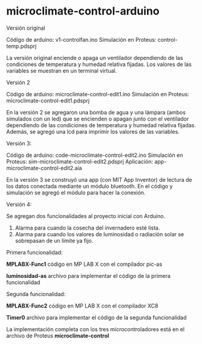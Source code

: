 # microclimate-control-arduino

Versión original

Código de arduino: v1-controlfan.ino
Simulación en Proteus: control-temp.pdsprj

La versión original enciende o apaga un ventilador dependiendo de las condiciones de temperatura y humedad relativa fijadas. Los valores de las variables 
se muestran en un terminal virtual.

Versión 2

Código de arduino: microclimate-control-edit1.ino
Simulación en Proteus: microclimate-control-edit1.pdsprj

En la versión 2 se agregaron una bomba de agua y una lámpara (ambos simulados con un led) que se encienden o apagan junto con el ventilador dependiendo de las condiciones
de temperatura y humedad relativa fijadas. Además, se agregó una lcd para imprimir los valores de las variables. 

Versión 3: 

Código de arduino: code-microclimate-control-edit2.ino
Simulación en Proteus: sim-microclimate-control-edit2.pdsprj
Aplicación: app-microclimate-control-edit2.aia

En la versión 3 se construyó una app (con MIT App Inventor) de lectura de los datos conectada mediante un módulo bluetooth. En el código y simulación se agregó el módulo para hacer
la conexión. 

Versión 4: 

Se agregan dos funcionalidades al proyecto inicial con Arduino.
  1. Alarma para cuando la cosecha del invernadero esté lista.
  2. Alarma para cuando los valores de luminosidad o radiación solar se sobrepasan de un límite ya fijo.

Primera funcionalidad:


  **MPLABX-Func1** código en MP LAB X con el compilador pic-as
  
  
  **luminosidad-as** archivo para implementar el código de la primera funcionalidad

Segunda funcionalidad:


  **MPLABX-Func2** código en MP LAB X con el compilador XC8 
  
  
  **Timer0** archivo para implementar el código de la segunda funcionalidad
  
  La implementación completa con los tres microcontroladores está en el archivo de Proteus **microclimate-control**
